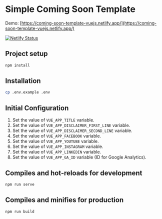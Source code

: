 # Simple Coming Soon Template

Demo: [https://coming-soon-template-vuejs.netlify.app/](https://coming-soon-template-vuejs.netlify.app/)

[![Netlify Status](https://api.netlify.com/api/v1/badges/2f803c2b-e84b-4193-9def-e53a6b7a8c10/deploy-status)](https://app.netlify.com/sites/coming-soon-template-vuejs/deploys)

## Project setup

```sh
npm install
```

## Installation

```sh
cp .env.example .env
```

## Initial Configuration

1. Set the value of `VUE_APP_TITLE` variable.
2. Set the value of `VUE_APP_DISCLAIMER_FIRST_LINE` variable.
3. Set the value of `VUE_APP_DISCLAIMER_SECOND_LINE` variable.
4. Set the value of `VUE_APP_FACEBOOK` variable.
5. Set the value of `VUE_APP_YOUTUBE` variable.
6. Set the value of `VUE_APP_INSTAGRAM` variable.
7. Set the value of `VUE_APP_LINKEDIN` variable.
8. Set the value of `VUE_APP_GA_ID` variable (ID for Google Analytics).

## Compiles and hot-reloads for development

```sh
npm run serve
```

## Compiles and minifies for production

```sh
npm run build
```

